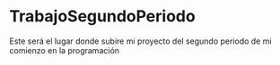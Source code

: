 # TrabajoSegundoPeriodo
Este será el lugar donde subire mi proyecto del segundo periodo de mi comienzo en la programación 

